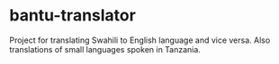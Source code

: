 # bantu-translator

Project for translating Swahili to English language and vice versa. 
Also translations of small languages spoken in Tanzania.
